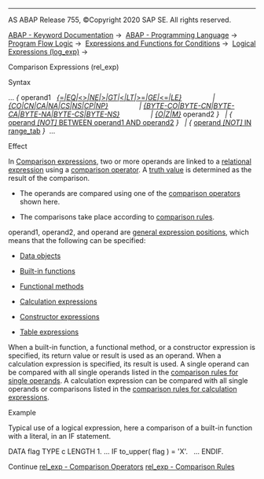   

* * *

AS ABAP Release 755, ©Copyright 2020 SAP SE. All rights reserved.

[ABAP - Keyword Documentation](javascript:call_link\('abenabap.htm'\)) →  [ABAP - Programming Language](javascript:call_link\('abenabap_reference.htm'\)) →  [Program Flow Logic](javascript:call_link\('abenabap_flow_logic.htm'\)) →  [Expressions and Functions for Conditions](javascript:call_link\('abenlogical_expr_func.htm'\)) →  [Logical Expressions (log\_exp)](javascript:call_link\('abenlogexp.htm'\)) → 

Comparison Expressions (rel\_exp)

Syntax

... *{* operand1   [*{*\=*|*EQ*|*<>*|*NE*|*\>*|*GT*|*<*|*LT*|*\>=*|*GE*|*<=*|*LE*}*](javascript:call_link\('abenlogexp_any_operand.htm'\))
               *|* [*{*CO*|*CN*|*CA*|*NA*|*CS*|*NS*|*CP*|*NP*}*](javascript:call_link\('abenlogexp_strings.htm'\))
               *|* [*{*BYTE-CO*|*BYTE-CN*|*BYTE-CA*|*BYTE-NA*|*BYTE-CS*|*BYTE-NS*}*](javascript:call_link\('abenlogexp_bytes.htm'\))
               *|* [*{*O*|*Z*|*M*}*](javascript:call_link\('abenlogexp_bitmasks.htm'\)) operand2 *}*
  *|* *{* [operand *\[*NOT*\]* BETWEEN operand1 AND operand2](javascript:call_link\('abenlogexp_between.htm'\)) *}*
  *|* *{* [operand *\[*NOT*\]* IN range\_tab](javascript:call_link\('abenlogexp_select_option.htm'\)) *}*  ...

Effect

In [Comparison expressions](javascript:call_link\('abencomparison_expression_glosry.htm'\) "Glossary Entry"), two or more operands are linked to a [relational expression](javascript:call_link\('abenrelational_expression_glosry.htm'\) "Glossary Entry") using a [comparison operator](javascript:call_link\('abencomp_operator_glosry.htm'\) "Glossary Entry"). A [truth value](javascript:call_link\('abentruth_value_glosry.htm'\) "Glossary Entry") is determined as the result of the comparison.

-   The operands are compared using one of the [comparison operators](javascript:call_link\('abenlogexp_op.htm'\)) shown here.

-   The comparisons take place according to [comparison rules](javascript:call_link\('abenlogexp_rules.htm'\)).

operand1, operand2, and operand are [general expression positions](javascript:call_link\('abengeneral_expr_position_glosry.htm'\) "Glossary Entry"), which means that the following can be specified:

-   [Data objects](javascript:call_link\('abendata_object_glosry.htm'\) "Glossary Entry")

-   [Built-in functions](javascript:call_link\('abenbuiltin_function_glosry.htm'\) "Glossary Entry")

-   [Functional methods](javascript:call_link\('abenfunctional_method_glosry.htm'\) "Glossary Entry")

-   [Calculation expressions](javascript:call_link\('abencalculation_expression_glosry.htm'\) "Glossary Entry")

-   [Constructor expressions](javascript:call_link\('abenconstructor_expression_glosry.htm'\) "Glossary Entry")

-   [Table expressions](javascript:call_link\('abentable_expression_glosry.htm'\) "Glossary Entry")

When a built-in function, a functional method, or a constructor expression is specified, its return value or result is used as an operand. When a calculation expression is specified, its result is used. A single operand can be compared with all single operands listed in the [comparison rules for single operands](javascript:call_link\('abenlogexp_rules_operands.htm'\)). A calculation expression can be compared with all single operands or comparisons listed in the [comparison rules for calculation expressions](javascript:call_link\('abenlogexp_rules_expressions.htm'\)).

Example

Typical use of a logical expression, here a comparison of a built-in function with a literal, in an IF statement.

DATA flag TYPE c LENGTH 1.
...
IF to\_upper( flag ) = 'X'.
  ...
ENDIF.

Continue
[rel\_exp - Comparison Operators](javascript:call_link\('abenlogexp_op.htm'\))
[rel\_exp - Comparison Rules](javascript:call_link\('abenlogexp_rules.htm'\))